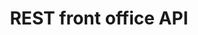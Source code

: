 ---
title: REST front office API
keywords: ...
last_updated: December 14, 2016
tags: 
summary: "blah blan"
sidebar: home_sidebar
permalink: rest_fo.html
folder: API
---